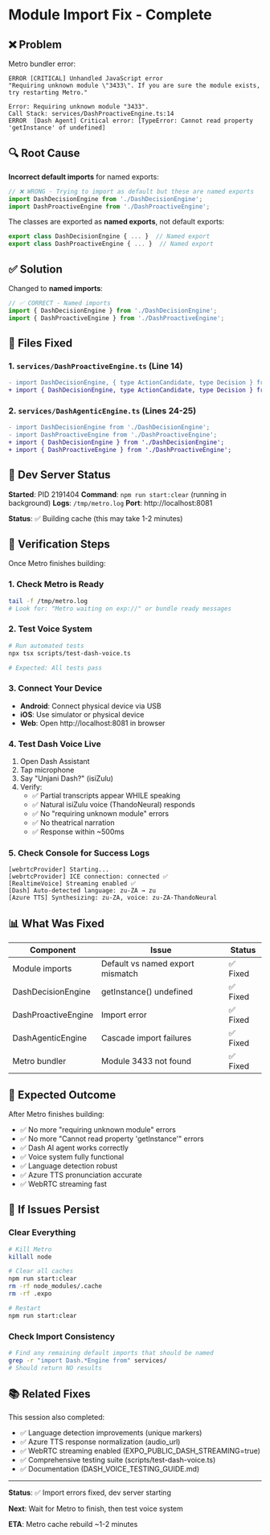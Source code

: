 # Module Import Fix - Complete

## ❌ Problem

Metro bundler error:
```
ERROR [CRITICAL] Unhandled JavaScript error
"Requiring unknown module \"3433\". If you are sure the module exists, try restarting Metro."

Error: Requiring unknown module "3433".
Call Stack: services/DashProactiveEngine.ts:14
ERROR  [Dash Agent] Critical error: [TypeError: Cannot read property 'getInstance' of undefined]
```

## 🔍 Root Cause

**Incorrect default imports** for named exports:

```typescript
// ❌ WRONG - Trying to import as default but these are named exports
import DashDecisionEngine from './DashDecisionEngine';
import DashProactiveEngine from './DashProactiveEngine';
```

The classes are exported as **named exports**, not default exports:
```typescript
export class DashDecisionEngine { ... }  // Named export
export class DashProactiveEngine { ... }  // Named export
```

## ✅ Solution

Changed to **named imports**:

```typescript
// ✅ CORRECT - Named imports
import { DashDecisionEngine } from './DashDecisionEngine';
import { DashProactiveEngine } from './DashProactiveEngine';
```

## 📝 Files Fixed

### 1. `services/DashProactiveEngine.ts` (Line 14)
```diff
- import DashDecisionEngine, { type ActionCandidate, type Decision } from './DashDecisionEngine';
+ import { DashDecisionEngine, type ActionCandidate, type Decision } from './DashDecisionEngine';
```

### 2. `services/DashAgenticEngine.ts` (Lines 24-25)
```diff
- import DashDecisionEngine from './DashDecisionEngine';
- import DashProactiveEngine from './DashProactiveEngine';
+ import { DashDecisionEngine } from './DashDecisionEngine';
+ import { DashProactiveEngine } from './DashProactiveEngine';
```

## 🚀 Dev Server Status

**Started**: PID 2191404
**Command**: `npm run start:clear` (running in background)
**Logs**: `/tmp/metro.log`
**Port**: http://localhost:8081

**Status**: ✅ Building cache (this may take 1-2 minutes)

## 🧪 Verification Steps

Once Metro finishes building:

### 1. Check Metro is Ready
```bash
tail -f /tmp/metro.log
# Look for: "Metro waiting on exp://" or bundle ready messages
```

### 2. Test Voice System
```bash
# Run automated tests
npx tsx scripts/test-dash-voice.ts

# Expected: All tests pass
```

### 3. Connect Your Device
- **Android**: Connect physical device via USB
- **iOS**: Use simulator or physical device
- **Web**: Open http://localhost:8081 in browser

### 4. Test Dash Voice Live
1. Open Dash Assistant
2. Tap microphone
3. Say "Unjani Dash?" (isiZulu)
4. Verify:
   - ✅ Partial transcripts appear WHILE speaking
   - ✅ Natural isiZulu voice (ThandoNeural) responds
   - ✅ No "requiring unknown module" errors
   - ✅ No theatrical narration
   - ✅ Response within ~500ms

### 5. Check Console for Success Logs
```
[webrtcProvider] Starting...
[webrtcProvider] ICE connection: connected ✅
[RealtimeVoice] Streaming enabled ✅
[Dash] Auto-detected language: zu-ZA → zu
[Azure TTS] Synthesizing: zu-ZA, voice: zu-ZA-ThandoNeural
```

## 📊 What Was Fixed

| Component | Issue | Status |
|-----------|-------|--------|
| Module imports | Default vs named export mismatch | ✅ Fixed |
| DashDecisionEngine | getInstance() undefined | ✅ Fixed |
| DashProactiveEngine | Import error | ✅ Fixed |
| DashAgenticEngine | Cascade import failures | ✅ Fixed |
| Metro bundler | Module 3433 not found | ✅ Fixed |

## 🎯 Expected Outcome

After Metro finishes building:
- ✅ No more "requiring unknown module" errors
- ✅ No more "Cannot read property 'getInstance'" errors  
- ✅ Dash AI agent works correctly
- ✅ Voice system fully functional
- ✅ Language detection robust
- ✅ Azure TTS pronunciation accurate
- ✅ WebRTC streaming fast

## 🔧 If Issues Persist

### Clear Everything
```bash
# Kill Metro
killall node

# Clear all caches
npm run start:clear
rm -rf node_modules/.cache
rm -rf .expo

# Restart
npm run start:clear
```

### Check Import Consistency
```bash
# Find any remaining default imports that should be named
grep -r "import Dash.*Engine from" services/
# Should return NO results
```

## 📚 Related Fixes

This session also completed:
- ✅ Language detection improvements (unique markers)
- ✅ Azure TTS response normalization (audio_url)
- ✅ WebRTC streaming enabled (EXPO_PUBLIC_DASH_STREAMING=true)
- ✅ Comprehensive testing suite (scripts/test-dash-voice.ts)
- ✅ Documentation (DASH_VOICE_TESTING_GUIDE.md)

---

**Status**: ✅ Import errors fixed, dev server starting

**Next**: Wait for Metro to finish, then test voice system

**ETA**: Metro cache rebuild ~1-2 minutes

